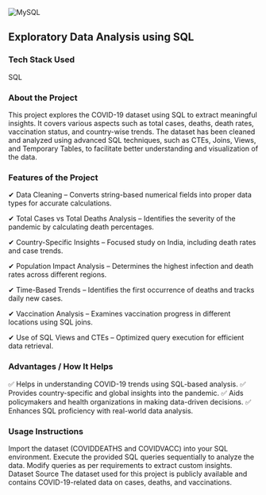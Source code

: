 ![MySQL](https://img.shields.io/badge/MySQL-Data%20Analysis-blue?style=for-the-badge&logo=mysql)
## Exploratory Data Analysis using SQL
### Tech Stack Used
SQL
### About the Project
This project explores the COVID-19 dataset using SQL to extract meaningful insights. It covers various aspects such as total cases, deaths, death rates, vaccination status, and country-wise trends. The dataset has been cleaned and analyzed using advanced SQL techniques, such as CTEs, Joins, Views, and Temporary Tables, to facilitate better understanding and visualization of the data.

### Features of the Project
✔ Data Cleaning – Converts string-based numerical fields into proper data types for accurate calculations.

✔ Total Cases vs Total Deaths Analysis – Identifies the severity of the pandemic by calculating death percentages.

✔ Country-Specific Insights – Focused study on India, including death rates and case trends.

✔ Population Impact Analysis – Determines the highest infection and death rates across different regions.

✔ Time-Based Trends – Identifies the first occurrence of deaths and tracks daily new cases.

✔ Vaccination Analysis – Examines vaccination progress in different locations using SQL joins.

✔ Use of SQL Views and CTEs – Optimized query execution for efficient data retrieval.

### Advantages / How It Helps
✅ Helps in understanding COVID-19 trends using SQL-based analysis.
✅ Provides country-specific and global insights into the pandemic.
✅ Aids policymakers and health organizations in making data-driven decisions.
✅ Enhances SQL proficiency with real-world data analysis.

### Usage Instructions
Import the dataset (COVIDDEATHS and COVIDVACC) into your SQL environment.
Execute the provided SQL queries sequentially to analyze the data.
Modify queries as per requirements to extract custom insights.
Dataset Source
The dataset used for this project is publicly available and contains COVID-19-related data on cases, deaths, and vaccinations.
